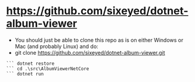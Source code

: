 # https://github.com/sixeyed/dotnet-album-viewer
- You should just be able to clone this repo as is on either Windows or Mac (and probably Linux) and do:
- git clone https://github.com/sixeyed/dotnet-album-viewer.git

``` cd <Base Solution Folder>
``` dotnet restore
``` cd .\src\AlbumViewerNetCore
``` dotnet run
